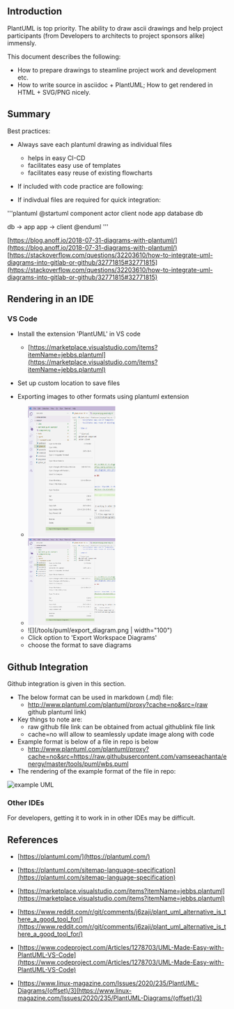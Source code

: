 ## Introduction
PlantUML is top priority. The ability to draw ascii drawings and help project participants (from Developers to architects to project sponsors alike) immensly. 

This document describes the following:
- How to prepare drawings to steamline project work and development etc.
- How to write source in asciidoc + PlantUML; How to get rendered in HTML + SVG/PNG nicely.

## Summary

Best practices:
- Always save each plantuml drawing as individual files
  - helps in easy CI-CD
  - facilitates easy use of templates
  - facilitates easy reuse of existing flowcharts

- If included with code practice are following:

- If indivdual files are required for quick integration:


'''plantuml
@startuml component
actor client
node app
database db

db -> app
app -> client
@enduml
'''

[https://blog.anoff.io/2018-07-31-diagrams-with-plantuml/](https://blog.anoff.io/2018-07-31-diagrams-with-plantuml/)
[https://stackoverflow.com/questions/32203610/how-to-integrate-uml-diagrams-into-gitlab-or-github/32771815#32771815](https://stackoverflow.com/questions/32203610/how-to-integrate-uml-diagrams-into-gitlab-or-github/32771815#32771815)

## Rendering in an IDE

### VS Code

- Install the extension 'PlantUML' in VS code
  - [https://marketplace.visualstudio.com/items?itemName=jebbs.plantuml](https://marketplace.visualstudio.com/items?itemName=jebbs.plantuml)
- Set up custom location to save files

- Exporting images to other formats using plantuml extension
  - <img src="https://github.com/vamseeachanta/energy/blob/master/tools/puml/export_diagram.png" width="200" height="300" />
  - <img src="https://github.com/vamseeachanta/energy/blob/master/tools/puml/export_diagram.png" width="200" height="200" />
  - ![](/tools/puml/export_diagram.png  | width="100")
  - Click option to 'Export Workspace Diagrams' 
  - choose the format to save diagrams

## Github Integration

Github integration is given in this section.

- The below format can be used in markdown (.md) file:
  - http://www.plantuml.com/plantuml/proxy?cache=no&src=(raw github plantuml link)
- Key things to note are:
  - raw github file link can be obtained from actual githublink file link
  - cache=no will allow to seamlessly update image along with code
- Example format is below of a file in repo is below
  - http://www.plantuml.com/plantuml/proxy?cache=no&src=https://raw.githubusercontent.com/vamseeachanta/energy/master/tools/puml/wbs.puml
- The rendering of the example format of the file in repo:

![example UML](http://www.plantuml.com/plantuml/proxy?cache=no&src=https://raw.githubusercontent.com/vamseeachanta/energy/master/tools/puml/wbs.puml)


### Other IDEs

For developers, getting it to work in in other IDEs may be difficult.


## References

- [https://plantuml.com/](https://plantuml.com/)

- [https://plantuml.com/sitemap-language-specification](https://plantuml.com/sitemap-language-specification)

- [https://marketplace.visualstudio.com/items?itemName=jebbs.plantuml](https://marketplace.visualstudio.com/items?itemName=jebbs.plantuml)

- [https://www.reddit.com/r/git/comments/j6zaji/plant_uml_alternative_is_there_a_good_tool_for/](https://www.reddit.com/r/git/comments/j6zaji/plant_uml_alternative_is_there_a_good_tool_for/)

- [https://www.codeproject.com/Articles/1278703/UML-Made-Easy-with-PlantUML-VS-Code](https://www.codeproject.com/Articles/1278703/UML-Made-Easy-with-PlantUML-VS-Code)

- [https://www.linux-magazine.com/Issues/2020/235/PlantUML-Diagrams/(offset)/3](https://www.linux-magazine.com/Issues/2020/235/PlantUML-Diagrams/(offset)/3)
